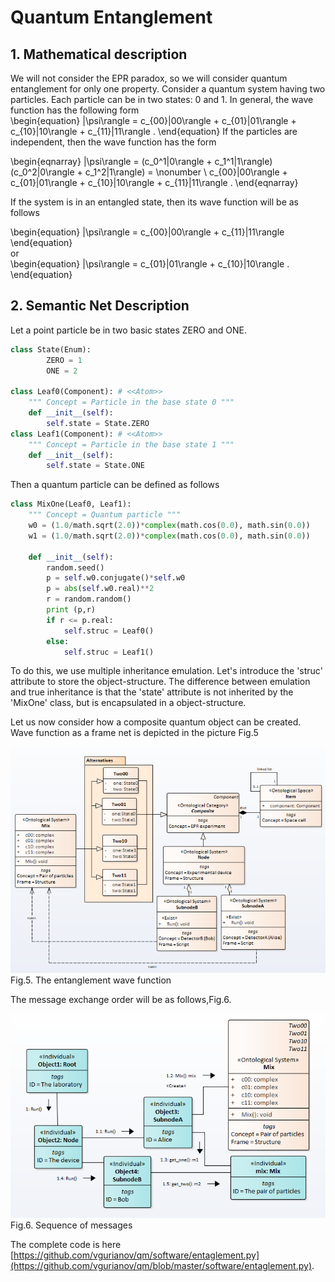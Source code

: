 # Quantum Entanglement
<!---

-->
## 1. Mathematical description
We will not consider the EPR paradox, so we will consider quantum entanglement for only one property. Consider a quantum system having two particles. Each particle can be in two states: 0 and 1. In general, the wave function has the following form  
\begin{equation}
	|\psi\rangle = c_{00}|00\rangle   + c_{01}|01\rangle + c_{10}|10\rangle + c_{11}|11\rangle .
\end{equation}
If the particles are independent, then the wave function has the form  

\begin{eqnarray}
	|\psi\rangle = (c_0^1|0\rangle   + c_1^1|1\rangle)(c_0^2|0\rangle   + c_1^2|1\rangle) = \nonumber \\
	c_{00}|00\rangle   + c_{01}|01\rangle + c_{10}|10\rangle + c_{11}|11\rangle .
\end{eqnarray}  

If the system is in an entangled state, then its wave function will be as follows  

\begin{equation}
	|\psi\rangle = c_{00}|00\rangle   +  c_{11}|11\rangle
\end{equation}  
or  
\begin{equation}
	|\psi\rangle =  c_{01}|01\rangle + c_{10}|10\rangle .
\end{equation}  

## 2. Semantic Net Description
Let a point particle be in two basic states ZERO and ONE.  
``` python
class State(Enum):
        ZERO = 1
        ONE = 2

class Leaf0(Component): # <<Atom>>
    """ Concept = Particle in the base state 0 """
    def __init__(self):
        self.state = State.ZERO
class Leaf1(Component): # <<Atom>>
    """ Concept = Particle in the base state 1 """
    def __init__(self):
        self.state = State.ONE

```  
Then a quantum particle can be defined as follows
``` python
class MixOne(Leaf0, Leaf1):
    """ Concept = Quantum particle """
    w0 = (1.0/math.sqrt(2.0))*complex(math.cos(0.0), math.sin(0.0))
    w1 = (1.0/math.sqrt(2.0))*complex(math.cos(0.0), math.sin(0.0))
    
    def __init__(self):
        random.seed()
        p = self.w0.conjugate()*self.w0
        p = abs(self.w0.real)**2
        r = random.random()
        print (p,r)
        if r <= p.real:
            self.struc = Leaf0() 
        else:
            self.struc = Leaf1() 
```  
To do this, we use multiple inheritance emulation. Let's introduce the 'struc' attribute to store the object-structure. The difference between emulation and true inheritance is that the 'state' attribute is not inherited by the 'MixOne' class, but is encapsulated in a object-structure.  


Let us now consider how a composite quantum object can be created.
Wave function as a frame net is depicted in the picture Fig.5

![Image](entanglement_1.png)
Fig.5. The entanglement wave function

The message exchange order will be as follows,Fig.6.

![Image](entanglement_2.png)  
Fig.6. Sequence of messages  
  
The complete code is here [https://github.com/vgurianov/qm/software/entaglement.py](https://github.com/vgurianov/qm/blob/master/software/entaglement.py).
